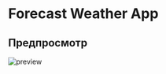 # Forecast Weather App

## Предпросмотр

![preview](https://i.postimg.cc/7ZZcsVFy/forecast-weather-app.png)
